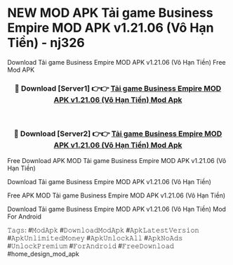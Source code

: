 # NEW MOD APK Tải game Business Empire MOD APK v1.21.06 (Vô Hạn Tiền) - nj326
Download Tải game Business Empire MOD APK v1.21.06 (Vô Hạn Tiền) Free Mod APK

<div align="center">
<h3>🔴 Download [Server1] 👉👉 <a href="https://apk-comot.site?title=Tải_game_Business_Empire_MOD_APK_v1.21.06_(Vô_Hạn_Tiền)">Tải game Business Empire MOD APK v1.21.06 (Vô Hạn Tiền) Mod Apk</a></h3><br>

<h3>🔴 Download [Server2] 👉👉 <a href="https://apk-comot.site?title=Tải_game_Business_Empire_MOD_APK_v1.21.06_(Vô_Hạn_Tiền)">Tải game Business Empire MOD APK v1.21.06 (Vô Hạn Tiền) Mod Apk</a></h3>
</div>


Free Download APK MOD Tải game Business Empire MOD APK v1.21.06 (Vô Hạn Tiền)

Download Tải game Business Empire MOD APK v1.21.06 (Vô Hạn Tiền) 

Free APK MOD Tải game Business Empire MOD APK v1.21.06 (Vô Hạn Tiền) 

Download Tải game Business Empire MOD APK v1.21.06 (Vô Hạn Tiền) Mod For Android

𝚃𝚊𝚐𝚜: #𝙼𝚘𝚍𝙰𝚙𝚔 #𝙳𝚘𝚠𝚗𝚕𝚘𝚊𝚍𝙼𝚘𝚍𝙰𝚙𝚔 #𝙰𝚙𝚔𝙻𝚊𝚝𝚎𝚜𝚝𝚅𝚎𝚛𝚜𝚒𝚘𝚗 #𝙰𝚙𝚔𝚄𝚗𝚕𝚒𝚖𝚒𝚝𝚎𝚍𝙼𝚘𝚗𝚎𝚢 #𝙰𝚙𝚔𝚄𝚗𝚕𝚘𝚌𝚔𝙰𝚕𝚕 #𝙰𝚙𝚔𝙽𝚘𝙰𝚍𝚜 #𝚄𝚗𝚕𝚘𝚌𝚔𝙿𝚛𝚎𝚖𝚒𝚞𝚖 #𝙵𝚘𝚛𝙰𝚗𝚍𝚛𝚘𝚒𝚍 #𝙵𝚛𝚎𝚎𝙳𝚘𝚠𝚗𝚕𝚘𝚊𝚍 #home_design_mod_apk